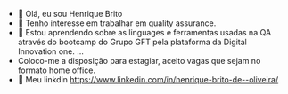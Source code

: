 - 👋 Olá, eu sou  Henrique Brito 
- 👀 Tenho interesse em trabalhar em quality assurance.
- 🌱 Estou aprendendo sobre as linguages e ferramentas usadas na QA através do bootcamp do Grupo GFT pela plataforma da Digital Innovation one. ...
- Coloco-me a disposição para estagiar, aceito vagas que sejam no formato home office. 
- 💞️  Meu linkdin https://www.linkedin.com/in/henrique-brito-de--oliveira/


<!---
henriquebrito1/henriquebrito1 is a ✨ special ✨ repository because its `README.md` (this file) appears on your GitHub profile.
You can click the Preview link to take a look at your changes.
--->

